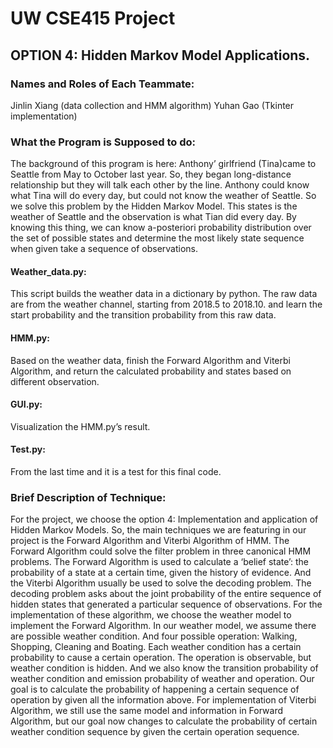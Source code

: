 # UW CSE415 Project
## OPTION 4: Hidden Markov Model Applications.
### Names and Roles of Each Teammate:
Jinlin Xiang (data collection and HMM algorithm)
Yuhan Gao (Tkinter implementation)

### What the Program is Supposed to do:
The background of this program is here: Anthony’ girlfriend (Tina)came to Seattle from May to October last year. So, they began long-distance relationship but they will talk each other by the line. Anthony could know what Tina will do every day, but could not know the weather of Seattle. So we solve this problem by the Hidden Markov Model. This states is the weather of Seattle and the observation is what Tian did every day. By knowing this thing, we can know a-posteriori probability distribution over the set of possible states and determine the most likely state sequence when given take a sequence of observations.

#### Weather_data.py:
This script builds the weather data in a dictionary by python. The raw data are from the weather channel, starting from 2018.5 to 2018.10. and learn the start probability and the transition probability from this raw data.

#### HMM.py:
Based on the weather data, finish the Forward Algorithm and Viterbi Algorithm, and return the calculated probability and states based on different observation.

#### GUI.py:
Visualization the HMM.py’s result.

#### Test.py:
From the last time and it is a test for this final code.

### Brief Description of Technique:
For the project, we choose the option 4: Implementation and application of Hidden Markov Models. So, the main techniques we are featuring in our project is the Forward Algorithm and Viterbi Algorithm of HMM. The Forward Algorithm could solve the filter problem in three canonical HMM problems. The Forward Algorithm is used to calculate a ‘belief state’: the probability of a state at a certain time, given the history of evidence. And the Viterbi Algorithm usually be used to solve the decoding problem. The decoding problem asks about the joint probability of the entire sequence of hidden states that generated a particular sequence of observations.
For the implementation of these algorithm, we choose the weather model to implement the Forward Algorithm. In our weather model, we assume there are possible weather condition. And four possible operation: Walking, Shopping, Cleaning and Boating. Each weather condition has a certain probability to cause a certain operation. The operation is observable, but weather condition is hidden. And we also know the transition probability of weather condition and emission probability of weather and operation. Our goal is to calculate the probability of happening a certain sequence of operation by given all the information above. For implementation of Viterbi Algorithm, we still use the same model and information in Forward Algorithm, but our goal now changes to calculate the probability of certain weather condition sequence by given the certain operation sequence.
